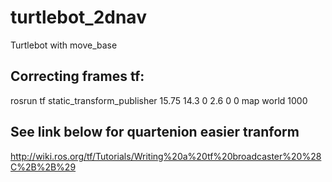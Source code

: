 # turtlebot_2dnav
Turtlebot with move_base


## Correcting frames tf: 
rosrun tf static_transform_publisher 15.75 14.3 0 2.6 0 0 map world 1000

## See link below for quartenion easier tranform
http://wiki.ros.org/tf/Tutorials/Writing%20a%20tf%20broadcaster%20%28C%2B%2B%29
